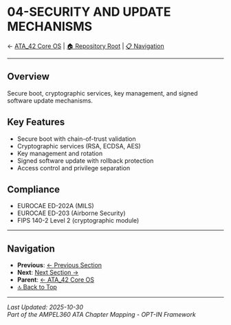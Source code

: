 # 04-SECURITY AND UPDATE MECHANISMS

← [ATA_42 Core OS](../README.md) | [🏠 Repository Root](../../../../../README.md) | [📋 Navigation](../NAVIGATION.md)

---


## Overview
Secure boot, cryptographic services, key management, and signed software update mechanisms.

## Key Features
- Secure boot with chain-of-trust validation
- Cryptographic services (RSA, ECDSA, AES)
- Key management and rotation
- Signed software update with rollback protection
- Access control and privilege separation

## Compliance
- EUROCAE ED-202A (MILS)
- EUROCAE ED-203 (Airborne Security)
- FIPS 140-2 Level 2 (cryptographic module)

---

## Navigation

- **Previous**: [← Previous Section](../PREV/README.md)
- **Next**: [Next Section →](../NEXT/README.md)
- **Parent**: [← ATA_42 Core OS](../README.md)
- [🔝 Back to Top](#top)

---

*Last Updated: 2025-10-30*  
*Part of the AMPEL360 ATA Chapter Mapping - OPT-IN Framework*
